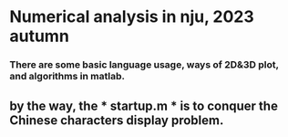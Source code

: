 # Numerical analysis in nju, 2023 autumn
### There are some basic language usage, ways of 2D&3D plot, and algorithms in matlab.

## by the way, the * startup.m * is to conquer the Chinese characters display problem.
